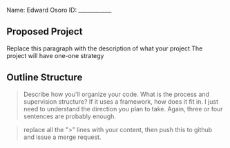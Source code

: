 Name: Edward Osoro          ID:   ____________

## Proposed Project

 Replace this paragraph with the description of what your project
 The project will have one-one strategy


## Outline Structure

> Describe how you'll organize your code. What is the process and
> supervision structure? If it uses a framework, how does it fit in. I
> just need to understand the direction you plan to take. Again, three
> or four sentences are probably enough.



> replace all the ">" lines with your content, then push this to
> github and issue a merge request.
